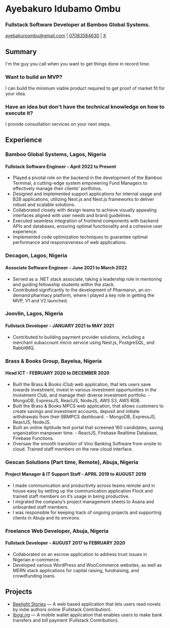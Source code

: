 # Ayebakuro Idubamo Ombu
### Fullstack Software Developer at Bamboo Global Systems.
[ayebakuroombu@gmail.com](mailto:ayebakuroombu@gmail.com) | [07083584630](tel:07083584630) | [X](https://x.com/iceboss3d)

## Summary
I'm the guy you call when you want to get things done in record time.

### Want to build an MVP?
I can build the minimum viable product required to get proof of market fit for your idea.

### Have an idea but don't have the technical knowledge on how to execute it?
I provide consultation services on your next steps.

## Experience

### Bamboo Global Systems, Lagos, Nigeria
#### Fullstack Software Engineer - April 2022 to Present
- Played a pivotal role on the backend in the development of the Bamboo Terminal, a cutting-edge system empowering Fund Managers to effectively manage their clients' portfolios.
- Designed and implemented support applications for internal usage and B2B applications, utilizing Next.js and Nest.js frameworks to deliver robust and scalable solutions.
- Collaborated closely with design teams to achieve visually appealing interfaces aligned with user needs and brand guidelines.
- Executed seamless integration of frontend components with backend APIs and databases, ensuring optimal functionality and a cohesive user experience.
- Implemented code optimization techniques to guarantee optimal performance and responsiveness of web applications.

### Decagon, Lagos, Nigeria
#### Associate Software Engineer - June 2021 to March 2022
- Served as a .NET stack associate, taking a leadership role in mentoring and guiding fellowship students within the stack.
- Contributed significantly to the development of Pharmarun, an on-demand pharmacy platform, where I played a key role in getting the MVP, V1 and V2 launched.

### Joovlin, Lagos, Nigeria
#### Fullstack Developer - JANUARY 2021 to MAY 2021
- Contributed to building payment provider solutions, including a merchant subaccount micro service using Nest.js, PostgreSQL, and RabbitMQ.

### Brass & Books Group, Bayelsa, Nigeria
#### Head ICT - FEBRUARY 2020 to DECEMBER 2020
- Built the Brass & Books iClub web application, that lets users save towards investment, invest in various investment opportunities in the Investment Club, and manage their diverse investment portfolio. - MongoDB, ExpressJS, ReactJS, NodeJS, AWS S3, AWS RDB.
- Built the Brass & Books MPCS web application, that allows customers to create savings and investment accounts, deposit and initiate withdrawals from their BBMPCS dashboard. - MongoDB, ExpressJS, ReactJS, NodeJS.
- Built an online Aptitude test portal that screened 160 candidates, saving organization manpower time. - ReactJS, Firebase Realtime Database, Firebase Functions.
- Oversaw the smooth transition of Vino Banking Software from onsite to cloud. Trained staff members on the new cloud interface.

### Gescan Solutions (Part time, Remote), Abuja, Nigeria
#### Project Manager & IT Support Staff - APRIL 2019 to AUGUST 2019
- I made communication and productivity across teams remote and in house easy by setting up the communication application Flock and trained staff members on it’s usage in being productive.
- I migrated the company’s project management sheets to Asana and onboarded staff members.
- I was responsible for keeping track of ongoing projects and supporting clients in Abuja and its environs.

### Freelance Web Developer, Abuja, Nigeria
#### Fullstack Developer - AUGUST 2017 to FEBRUARY 2020
- Collaborated on an escrow application to address trust issues in Nigerian e-commerce.
- Developed various WordPress and WooCommerce websites, as well as MERN stack applications for capital raising, fundraising, and crowdfunding loans.

## Projects
- [Beelight Stories](https://www.beelight.online) — A web based application that lets users read novels by indie authors online (Fullstack Contribution).
- [Ibogi.ng](https://ibogi.ng) — A mobile wallet application that enables users to make bank transfers and bill payment (Fullstack Contribution).



<!--
**iceboss3d/iceboss3d** is a ✨ _special_ ✨ repository because its `README.md` (this file) appears on your GitHub profile.

Here are some ideas to get you started:

- 🔭 I’m currently working on ...
- 🌱 I’m currently learning ...
- 👯 I’m looking to collaborate on ...
- 🤔 I’m looking for help with ...
- 💬 Ask me about ...
- 📫 How to reach me: ...
- 😄 Pronouns: ...
- ⚡ Fun fact: ...
-->

